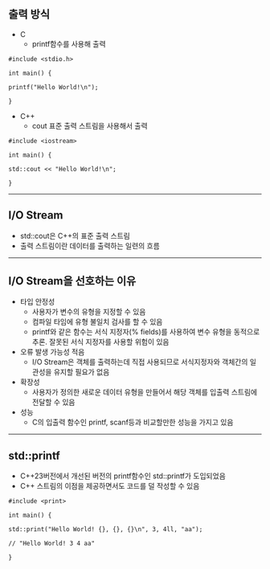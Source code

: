 ## 출력 방식
- C
	- printf함수를 사용해 출력
```
#include <stdio.h>

int main() {

printf("Hello World!\n");

}
```
- C++
	- cout 표준 출력 스트림을 사용해서 출력
```
#include <iostream>

int main() {

std::cout << "Hello World!\n";

}
```
---
## I/O Stream
- std::cout은 C++의 표준 출력 스트림
- 출력 스트림이란 데이터를 출력하는 일련의 흐름
---
## I/O Stream을 선호하는 이유
- 타입 안정성
	- 사용자가 변수의 유형을 지정할 수 있음
	- 컴파일 타임에 유형 불일치 검사를 할 수 있음
	- printf와 같은 함수는 서식 지정자(% fields)를 사용하여 변수 유형을 동적으로 추론. 잘못된 서식 지정자를 사용할 위험이 있음
- 오류 발생 가능성 적음
	- I/O Stream은 객체를 출력하는데 직접 사용되므로 서식지정자와 객체간의 일관성을 유지할 필요가 없음
- 확장성
	- 사용자가 정의한 새로운 데이터 유형을 만들어서 해당 객체를 입출력 스트림에 전달할 수 있음
- 성능
	- C의 입출력 함수인 printf, scanf등과 비교할만한 성능을 가지고 있음
--- 
## std::printf
- C++23버전에서 개선된 버전의 printf함수인 std::printf가 도입되었음
- C++ 스트림의 이점을 제공하면서도 코드를 덜 작성할 수 있음
```
#include <print>

int main() {

std::print("Hello World! {}, {}, {}\n", 3, 4ll, "aa");

// "Hello World! 3 4 aa"

}
```
